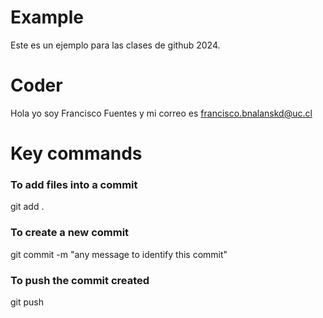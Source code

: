 # Example
Este es un ejemplo para las clases de github 2024.

# Coder
Hola yo soy Francisco Fuentes y mi correo es francisco.bnalanskd@uc.cl


# Key commands

### To add files into a commit
git add . 

### To create a new commit
git commit -m "any message to identify this commit"

### To push the commit created
git push
